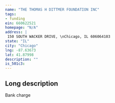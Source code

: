 ```yaml
---
name: "THE THOMAS H DITTMER FOUNDATION INC"
tags:
- funding
ein: 660622521
homepage: "N/A"
address: |
 150 SOUTH WACKER DRIVE, \nChicago, IL 606064103
state: "IL"
city: "Chicago"
lng: -87.63673
lat: 41.87998
description: ""
is_501c3: 
---
```


## Long description

Bank charge
